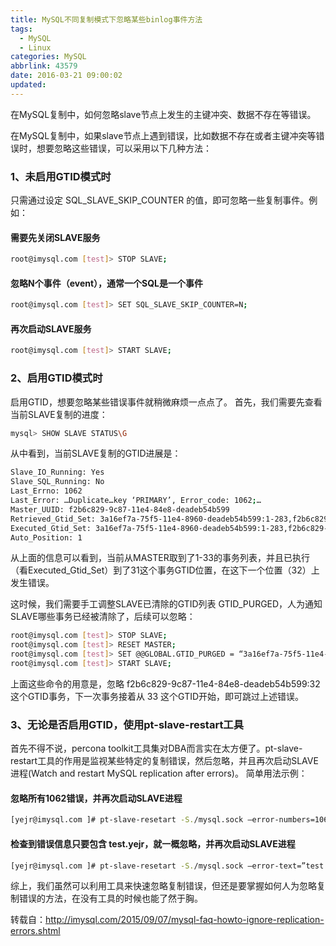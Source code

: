 ```yaml
---
title: MySQL不同复制模式下忽略某些binlog事件方法
tags:
  - MySQL
  - Linux
categories: MySQL
abbrlink: 43579
date: 2016-03-21 09:00:02
updated:
---
```


在MySQL复制中，如何忽略slave节点上发生的主键冲突、数据不存在等错误。

在MySQL复制中，如果slave节点上遇到错误，比如数据不存在或者主键冲突等错误时，想要忽略这些错误，可以采用以下几种方法：

### 1、未启用GTID模式时

只需通过设定 SQL_SLAVE_SKIP_COUNTER 的值，即可忽略一些复制事件。例如：<!-- more -->

#### 需要先关闭SLAVE服务

```bash
root@imysql.com [test]> STOP SLAVE;
```
####  忽略N个事件（event），通常一个SQL是一个事件
```bash
root@imysql.com [test]> SET SQL_SLAVE_SKIP_COUNTER=N;
```
####  再次启动SLAVE服务
```bash
root@imysql.com [test]> START SLAVE;
```
### 2、启用GTID模式时

启用GTID，想要忽略某些错误事件就稍微麻烦一点点了。
首先，我们需要先查看当前SLAVE复制的进度：

```bash
mysql> SHOW SLAVE STATUS\G
```
从中看到，当前SLAVE复制的GTID进展是：
```bash
Slave_IO_Running: Yes
Slave_SQL_Running: No
Last_Errno: 1062
Last_Error: …Duplicate…key ‘PRIMARY’, Error_code: 1062;…
Master_UUID: f2b6c829-9c87-11e4-84e8-deadeb54b599
Retrieved_Gtid_Set: 3a16ef7a-75f5-11e4-8960-deadeb54b599:1-283,f2b6c829-9c87-11e4-84e8-deadeb54b599:1-33
Executed_Gtid_Set: 3a16ef7a-75f5-11e4-8960-deadeb54b599:1-283,f2b6c829-9c87-11e4-84e8-deadeb54b599:1-31
Auto_Position: 1
```
从上面的信息可以看到，当前从MASTER取到了1-33的事务列表，并且已执行（看Executed_Gtid_Set）到了31这个事务GTID位置，在这下一个位置（32）上发生错误。

这时候，我们需要手工调整SLAVE已清除的GTID列表 GTID_PURGED，人为通知SLAVE哪些事务已经被清除了，后续可以忽略：
```bash
root@imysql.com [test]> STOP SLAVE;
root@imysql.com [test]> RESET MASTER;
root@imysql.com [test]> SET @@GLOBAL.GTID_PURGED = “3a16ef7a-75f5-11e4-8960-deadeb54b599:1-283,f2b6c829-9c87-11e4-84e8-deadeb54b599:1-32”;
root@imysql.com [test]> START SLAVE;
```
上面这些命令的用意是，忽略 f2b6c829-9c87-11e4-84e8-deadeb54b599:32 这个GTID事务，下一次事务接着从 33 这个GTID开始，即可跳过上述错误。

### 3、无论是否启用GTID，使用pt-slave-restart工具

首先不得不说，percona toolkit工具集对DBA而言实在太方便了。pt-slave-restart工具的作用是监视某些特定的复制错误，然后忽略，并且再次启动SLAVE进程(Watch and restart MySQL replication after errors)。
简单用法示例：

#### 忽略所有1062错误，并再次启动SLAVE进程
```bash
[yejr@imysql.com ]# pt-slave-resetart -S./mysql.sock —error-numbers=1062
```
#### 检查到错误信息只要包含 test.yejr，就一概忽略，并再次启动SLAVE进程
```bash
[yejr@imysql.com ]# pt-slave-resetart -S./mysql.sock —error-text=”test.yejr”
```
综上，我们虽然可以利用工具来快速忽略复制错误，但还是要掌握如何人为忽略复制错误的方法，在没有工具的时候也能了然于胸。

转载自：http://imysql.com/2015/09/07/mysql-faq-howto-ignore-replication-errors.shtml